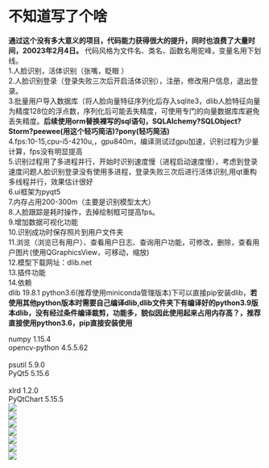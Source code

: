 # 不知道写了个啥<br> 
__通过这个没有多大意义的项目，代码能力获得很大的提升，同时也浪费了大量时间，20023年2月4日。__
代码风格为文件名、类名、函数名用驼峰，变量名用下划线。<br>
1.人脸识别，活体识别（张嘴，眨眼 ）<br> 
2.人脸识别登录（登录失败三次后开启活体识别），注册，修改用户信息，退出登录。<br> 
3.批量用户导入数据库（将人脸向量特征序列化后存入sqlite3，dlib人脸特征向量为精度128位的浮点数，序列化后可能丢失精度，可使用专门的向量数据库库避免丢失精度。__后续使用orm替换裸写的sql语句，SQLAlchemy?SQLObject?Storm?peewee(用这个轻巧简洁)?pony(轻巧简洁)__<br>
4.fps:10-15,cpu-i5-4210u,，gpu840m，编译测试过gpu加速，识别过程为少量计算，fps没有明显提高<br>
5.识别过程用了多进程并行，开始时识别速度慢（进程启动速度慢），考虑到登录速度问题人脸识别登录没有使用多进程，登录失败三次后进行活体识别,用qt重构多线程并行，效果估计很好<br>
6.ui框架为pyqt5<br>
7.内存占用200-300m（主要是识别模型太大）<br>
8.人脸跟踪是耗时操作，去掉绘制框可提高fps。<br>
9.增加数据可视化功能<br>
10.识别成功时保存照片到用户文件夹<br>
11.浏览（浏览已有用户）、查看用户日志、查询用户功能，可修改，删除，查看用户图片(使用QGraphicsView，可移动，缩放)<br>
12.模型下载网址：dlib.net<br>
13.插件功能<br>
14.依赖<br>
dlib 19.8.1  python3.6(推荐使用miniconda管理版本)下可以直接pip安装dlib，__若使用其他python版本时需要自己编译dlib,dlib文件夹下有编译好的python3.9版本dlib，没有经过条件编译裁剪，功能多，貌似因此使用起来占用内存高？，推荐直接使用python3.6，pip直接安装使用__<br>

numpy                   1.15.4 <br> 
opencv-python           4.5.5.62<br>  
psutil                  5.9.0 <br> 
PyQt5                   5.15.6<br>               
xlrd                    1.2.0 <br> 
PyQtChart               5.15.5<br>
![](./Screenshot/登录.png) <br>
![](./Screenshot/登录2.png) <br>
![](./Screenshot/注册.png) <br>
![](./Screenshot/页面.png) <br>
![](./Screenshot/数据.png) <br>
![](./Screenshot/用户管理.png) <br>
![](./Screenshot/日志.png) <br>



